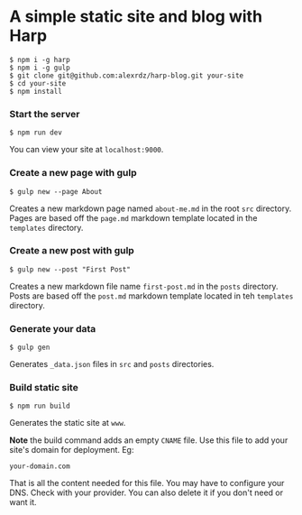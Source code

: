 # A simple static site and blog with Harp

```
$ npm i -g harp
$ npm i -g gulp
$ git clone git@github.com:alexrdz/harp-blog.git your-site
$ cd your-site
$ npm install
```

### Start the server
```
$ npm run dev
```
You can view your site at `localhost:9000`.

### Create a new page with gulp
```
$ gulp new --page About
```
Creates a new markdown page named `about-me.md` in the root `src` directory. Pages are based off the `page.md` markdown template located in the `templates` directory.

### Create a new post with gulp
```
$ gulp new --post "First Post"
```
Creates a new markdown file name `first-post.md` in the `posts` directory. Posts are based off the `post.md` markdown template located in teh `templates` directory.

### Generate your data
```
$ gulp gen
```
Generates `_data.json` files in `src` and `posts` directories.

### Build static site
```
$ npm run build
```
Generates the static site at `www`.

**Note** the build command adds an empty `CNAME` file. Use this file to add your site's domain for deployment. Eg:
```
your-domain.com
```
That is all the content needed for this file. You may have to configure your DNS. Check with your provider. You can also delete it if you don't need or want it.
